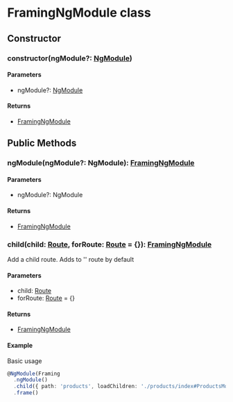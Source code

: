 # FramingNgModule class



## Constructor



### constructor(ngModule?: [NgModule](https://angular.io/docs/ts/latest/api/core/index/NgModule-interface.html))

#### Parameters

* ngModule?: [NgModule](https://angular.io/docs/ts/latest/api/core/index/NgModule-interface.html)

#### Returns

* [FramingNgModule](framing-ng-module-class.md)



## Public Methods



### ngModule(ngModule?: NgModule): [FramingNgModule](framing-ng-module-class.md)

#### Parameters

* ngModule?: NgModule

#### Returns

* [FramingNgModule](framing-ng-module-class.md)



### child(child: [Route](https://angular.io/docs/ts/latest/api/router/index/Route-interface.html), forRoute: [Route](https://angular.io/docs/ts/latest/api/router/index/Route-interface.html) = {}): [FramingNgModule](framing-ng-module-class.md)

Add a child route. Adds to '' route by default

#### Parameters

* child: [Route](https://angular.io/docs/ts/latest/api/router/index/Route-interface.html)
* forRoute: [Route](https://angular.io/docs/ts/latest/api/router/index/Route-interface.html) = {}

#### Returns

* [FramingNgModule](framing-ng-module-class.md)

#### Example

Basic usage

```typescript
@NgModule(Framing
  .ngModule()
  .child({ path: 'products', loadChildren: './products/index#ProductsModule' })
  .frame()
 ```
